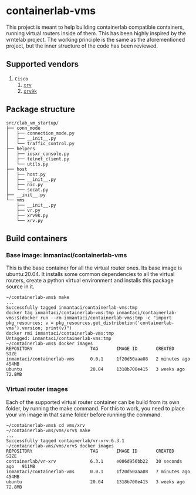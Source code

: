# containerlab-vms

This project is meant to help building containerlab compatible containers, running virtual routers inside of them.  This has been highly inspired by the vrntelab project.  The working principle is the same as the aforementioned project, but the inner structure of the code has been reviewed.

## Supported vendors

 1. `Cisco`
    1. [`xrv`](vms/xrv)
    2. [`xrv9k`](vms/xrv9k)

## Package structure
```
src/clab_vm_startup/
├── conn_mode
│   ├── connection_mode.py
│   ├── __init__.py
│   └── traffic_control.py
├── helpers
│   ├── iosxr_console.py
│   ├── telnet_client.py
│   └── utils.py
├── host
│   ├── host.py
│   ├── __init__.py
│   ├── nic.py
│   └── socat.py
├── __init__.py
└── vms
    ├── __init__.py
    ├── vr.py
    ├── xrv9k.py
    └── xrv.py
```

## Build containers

### Base image: inmantaci/containerlab-vms

This is the base container for all the virtual router ones.  Its base image is ubuntu:20.04.  It installs some common dependencies to all the virtual routers, create a python virtual environment and installs this package source in it.

```console
~/containerlab-vms$ make
...
Successfully tagged inmantaci/containerlab-vms:tmp
docker tag inmantaci/containerlab-vms:tmp inmantaci/containerlab-vms:$(docker run --rm inmantaci/containerlab-vms:tmp -c "import pkg_resources; v = pkg_resources.get_distribution('containerlab-vms').version; print(v)")
docker rmi inmantaci/containerlab-vms:tmp
Untagged: inmantaci/containerlab-vms:tmp
~/containerlab-vms$ docker images
REPOSITORY                      TAG       IMAGE ID       CREATED          SIZE
inmantaci/containerlab-vms      0.0.1     1f20d50aaa08   2 minutes ago    454MB
ubuntu                          20.04     1318b700e415   3 weeks ago      72.8MB
```

### Virtual router images

Each of the supported virtual router container can be build from its own folder, by running the make command.  For this to work, you need to place your vm image in that same folder before running the command.

```console
~/containerlab-vms$ cd vms/xrv
~/containerlab-vms/vms/xrv$ make
...
Successfully tagged containerlab/vr-xrv:6.3.1
~/containerlab-vms/vms/xrv$ docker images
REPOSITORY                      TAG       IMAGE ID       CREATED          SIZE
containerlab/vr-xrv             6.3.1     e006d956bb22   30 seconds ago   911MB
inmantaci/containerlab-vms      0.0.1     1f20d50aaa08   7 minutes ago    454MB
ubuntu                          20.04     1318b700e415   3 weeks ago      72.8MB
```
